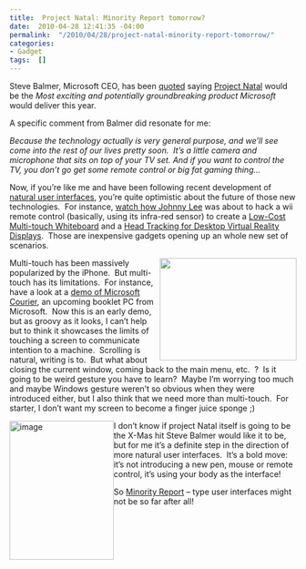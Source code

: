 ```yaml
---
title:  Project Natal: Minority Report tomorrow?
date:  2010-04-28 12:41:35 -04:00
permalink:  "/2010/04/28/project-natal-minority-report-tomorrow/"
categories:
- Gadget
tags:  []
---
```

<p>Steve Balmer, Microsoft CEO, has been <a href="http://blogs.zdnet.com/microsoft/?p=6020&amp;utm_source=feedburner&amp;utm_medium=feed&amp;utm_campaign=Feed%3A+zdnet%2Fmicrosoft+%28ZDNet+All+About+Microsoft%29">quoted</a> saying <a href="http://www.xbox.com/en-US/live/projectnatal/">Project Natal</a> would be the <em>Most exciting and potentially groundbreaking product Microsoft </em>would deliver this year.</p>  <p>A specific comment from Balmer did resonate for me:</p>  <p><em>Because the technology actually is very general purpose, and we’ll see come into the rest of our lives pretty soon.&#160; </em><em>It’s a little camera and microphone that sits on top of your TV set. And if you want to control the TV, you don’t go get some remote control or big fat gaming thing...</em></p>  <p>Now, if you’re like me and have been following recent development of <a href="http://en.wikipedia.org/wiki/Natural_user_interface">natural user interfaces</a>, you’re quite optimistic about the future of those new technologies.&#160; For instance, <a href="http://www.ted.com/talks/lang/eng/johnny_lee_demos_wii_remote_hacks.html">watch how Johnny Lee</a> was about to hack a wii remote control (basically, using its infra-red sensor) to create a <a href="http://www.youtube.com/watch?v=5s5EvhHy7eQ">Low-Cost Multi-touch Whiteboard</a> and a <a href="http://www.youtube.com/watch?v=Jd3-eiid-Uw">Head Tracking for Desktop Virtual Reality Displays</a>.&#160; Those are inexpensive gadgets opening up an whole new set of scenarios.</p>  <p><a href="http://www.youtube.com/watch?v=UmIgNfp-MdI"><img style="display:inline;margin-left:0;margin-right:0;" align="right" src="http://cache.gawker.com/assets/images/4/2009/09/500x_courier8.jpg" width="240" height="180" /></a>Multi-touch has been massively popularized by the iPhone.&#160; But multi-touch has its limitations.&#160; For instance, have a look at a <a href="http://www.youtube.com/watch?v=UmIgNfp-MdI">demo of Microsoft Courier</a>, an upcoming booklet PC from Microsoft.&#160; Now this is an early demo, but as groovy as it looks, I can’t help but to think it showcases the limits of touching a screen to communicate intention to a machine.&#160; Scrolling is natural, writing is to.&#160; But what about closing the current window, coming back to the main menu, etc.&#160; ?&#160; Is it going to be weird gesture you have to learn?&#160; Maybe I’m worrying too much and maybe Windows gesture weren’t so obvious when they were introduced either, but I also think that we need more than multi-touch.&#160; For starter, I don’t want my screen to become a finger juice sponge ;)</p>  <p><a href="http://www.imdb.com/title/tt0181689/"><img style="border-bottom:0;border-left:0;display:inline;margin-left:0;border-top:0;margin-right:0;border-right:0;" title="image" border="0" alt="image" align="left" src="http://vincentlauzon.files.wordpress.com/2010/04/image.png" width="183" height="244" /></a></p>  <p>I don’t know if project Natal itself is going to be the X-Mas hit Steve Balmer would like it to be, but for me it’s a definite step in the direction of more natural user interfaces.&#160; It’s a bold move:&#160; it’s not introducing a new pen, mouse or remote control, it’s using your body as the interface!</p>  <p>So <a href="http://www.imdb.com/title/tt0181689/">Minority Report</a> – type user interfaces might not be so far after all!<a href="http://vincentlauzon.files.wordpress.com/2010/04/image1.png"></a></p>